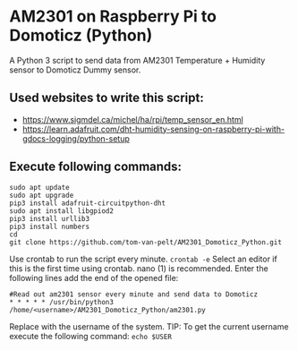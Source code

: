 # AM2301 on Raspberry Pi to Domoticz (Python)

A Python 3 script to send data from AM2301 Temperature + Humidity sensor to Domoticz Dummy sensor.
## Used websites to write this script: 
- https://www.sigmdel.ca/michel/ha/rpi/temp_sensor_en.html
- https://learn.adafruit.com/dht-humidity-sensing-on-raspberry-pi-with-gdocs-logging/python-setup

## Execute following commands:
```
sudo apt update
sudo apt upgrade
pip3 install adafruit-circuitpython-dht
sudo apt install libgpiod2
pip3 install urllib3
pip3 install numbers
cd
git clone https://github.com/tom-van-pelt/AM2301_Domoticz_Python.git
```

Use crontab to run the script every minute. 
```crontab -e```
Select an editor if this is the first time using crontab. nano (1) is recommended.
Enter the following lines add the end of the opened file:
```
#Read out am2301 sensor every minute and send data to Domoticz
* * * * * /usr/bin/python3 /home/<username>/AM2301_Domoticz_Python/am2301.py
```
Replace <username> with the username of the system.
TIP: To get the current username execute the following command:
```echo $USER```
